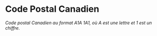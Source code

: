 # Code Postal Canadien

*Code postal Canadien au format A1A 1A1, où A est une lettre et 1 est un chiffre.*

